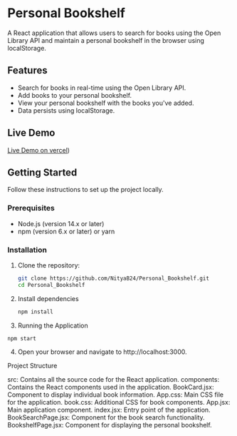 # Personal Bookshelf

A React application that allows users to search for books using the Open Library API and maintain a personal bookshelf in the browser using localStorage.

## Features

- Search for books in real-time using the Open Library API.
- Add books to your personal bookshelf.
- View your personal bookshelf with the books you've added.
- Data persists using localStorage.

## Live Demo

[Live Demo on vercel](https://personal-bookshelf-virid.vercel.app/))

## Getting Started

Follow these instructions to set up the project locally.

### Prerequisites

- Node.js (version 14.x or later)
- npm (version 6.x or later) or yarn

### Installation

1. Clone the repository:

   ```bash
   git clone https://github.com/NityaB24/Personal_Bookshelf.git
   cd Personal_Bookshelf
   ```
   
2. Install dependencies

   ```bash
   npm install
   ```
3. Running the Application

  ```bash
  npm start
  ```
4. Open your browser and navigate to http://localhost:3000.

Project Structure

src: Contains all the source code for the React application.
components: Contains the React components used in the application.
BookCard.jsx: Component to display individual book information.
App.css: Main CSS file for the application.
book.css: Additional CSS for book components.
App.jsx: Main application component.
index.jsx: Entry point of the application.
BookSearchPage.jsx: Component for the book search functionality.
BookshelfPage.jsx: Component for displaying the personal bookshelf.


